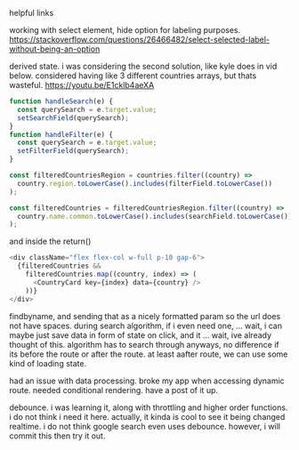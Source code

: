 helpful links

working with select element, hide option for labeling purposes.
https://stackoverflow.com/questions/26466482/select-selected-label-without-being-an-option

derived state. i was considering the second solution, like kyle does in vid below. considered having like 3 different countries arrays, but thats wasteful.
https://youtu.be/E1cklb4aeXA

```js
function handleSearch(e) {
  const querySearch = e.target.value;
  setSearchField(querySearch);
}
function handleFilter(e) {
  const querySearch = e.target.value;
  setFilterField(querySearch);
}

const filteredCountriesRegion = countries.filter((country) =>
  country.region.toLowerCase().includes(filterField.toLowerCase())
);

const filteredCountries = filteredCountriesRegion.filter((country) =>
  country.name.common.toLowerCase().includes(searchField.toLowerCase())
);
```

and inside the return()

```js
<div className="flex flex-col w-full p-10 gap-6">
  {filteredCountries &&
    filteredCountries.map((country, index) => (
      <CountryCard key={index} data={country} />
    ))}
</div>
```

findbyname, and sending that as a nicely formatted param so the url does not have spaces. during search algorithm, if i even need one, ...
wait, i can maybe just save data in form of state on click, and it ...
wait, ive already thought of this. algorithm has to search through anyways, no difference if its before the route or after the route. at least aafter route, we can use some kind of loading state.

had an issue with data processing. broke my app when accessing dynamic route. needed conditional rendering. have a post of it up.

debounce. i was learning it, along with throttling and higher order functions. i do not think i need it here. actually, it kinda is cool to see it being changed realtime. i do not think google search even uses debounce. however, i will commit this then try it out.
